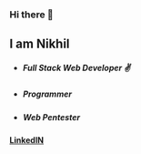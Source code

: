 ### Hi there 👋

## I am Nikhil


<ul>
  <li><h5>Full Stack Web Developer ✌</h5></li>
  <li><h5>Programmer</h5></li>
  <li><h5>Web Pentester</h5></li>
</ul>

<a style= "margin-top:7px;" href = "https://www.linkedin.com/in/nikhil-dash-b21109173/" ><h4>LinkedIN</h4></a>


<!--
**nikhil0770/nikhil0770** is a ✨ _special_ ✨ repository because its `README.md` (this file) appears on your GitHub profile.

Here are some ideas to get you started:

- 🔭 I’m currently working on ...
- 🌱 I’m currently learning ...
- 👯 I’m looking to collaborate on ...
- 🤔 I’m looking for help with ...
- 💬 Ask me about ...
- 📫 How to reach me: ...
- 😄 Pronouns: ...
- ⚡ Fun fact: ...
-->

